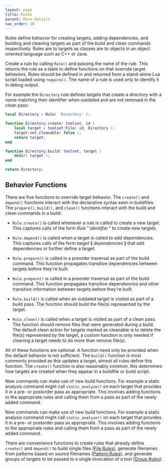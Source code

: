 ```yaml
---
layout: page
title: Rules
parent: More Details
nav_order: 20
---
```


Rules define behavior for creating targets, adding dependencies, and building and cleaning targets as part of the build and clean commands respectively.  Rules are to targets as classes are to objects in an object oriented language such as C++ or Java.

Create a rule by calling `Rule()` and passing the name of the rule.  This returns the rule as a table to define functions on that override target behaviors.  Rules should be defined in and returned from a stand-alone Lua script loaded using `require()`.  The name of a rule is used only to identify it in debug output.

For example the `Directory` rule defines targets that create a directory with a name matching their identifier when outdated and are not removed in the clean pass:

~~~lua
local Directory = Rule( 'Directory' );

function Directory.create( toolset, id )
    local target = toolset:File( id, Directory );
    target:set_cleanable( false );
    return target;
end

function Directory.build( toolset, target )
    mkdir( target );
end

return Directory;
~~~

## Behavior Functions

There are five functions to override target behavior.  The `create()` and `depend()` functions interact with the declarative syntax seen in buildfiles.  The `prepare()`, `build()`, and `clean()` functions interact with the build and clean commands in a build:

- `Rule.create()` is called whenever a rule is called to create a new target.  This captures calls of the form *Rule* **'** *identifier* **'** to create new targets.

- `Rule.depend()` is called when a target is called to add dependencies.  This captures calls of the form *target* **{** *dependencies* **}** that add dependencies or further define a target.

- `Rule.prepare()` is called in a preorder traversal as part of the build command.  This function propagates transitive dependencies between targets before they're built.

- `Rule.prepare()` is called in a preorder traversal as part of the build command.  This function propagates transitive dependencies and other transitive information between targets before they're built.

- `Rule.build()` is called when an outdated target is visited as part of a build pass.  The function should build the file(s) represented by the target.

- `Rule.clean()` is called when a target is visited as part of a clean pass.  The function should remove files that were generated during a build.  The default clean action for targets marked as cleanable is to delete the file(s) represented by the target, a custom function is only needed if cleaning a target needs to do more than remove file(s).

All of these functions are optional.  A function need only be provided when the default behavior is not sufficient.  The `build()` function is most commonly provided as this updates a target, almost all rules define this function.  The `create()` function is also reasonably common, this determines how targets are created when they appear in a buildfile or build script.

New commands can make use of new build functions.  For example a static analysis command might call `static_analyze()` on each target that provides it in a pre- or postorder pass as appropriate.  This involves adding functions to the appropriate rules and calling them from a pass as part of the newly added command.

New commands can make use of new build functions.  For example a static analysis command might call `static_analyze()` on each target that provides it in a pre- or postorder pass as appropriate.  This involves adding functions to the appropriate rules and calling them from a pass as part of the newly added command.

There are convenience functions to create rules that already define `create()` and `depend()` to build single files ([File Rules](file-rules.md)), generate filenames from patterns based on source filenames ([Pattern Rules](pattern-rules.md)), and generate groups of targets to be passed to a single invocation of a tool ([Group Rules](group-rules.md)).
